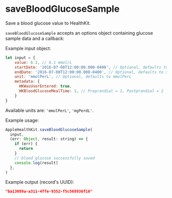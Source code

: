 # saveBloodGlucoseSample

Save a blood glucose value to HealthKit.

`saveBloodGlucoseSample` accepts an options object containing glucose sample data and a callback:

Example input object:

```javascript
let input = {
    value: 6.1, // 6.1 mmol/L
    startDate: '2016-07-08T12:00:00.000-0400', // Optional, defaults to now
    endDate: '2016-07-08T12:00:00.000-0400', // Optional, defaults to startDate
    unit: 'mmolPerL', // Optional, defaults to mmolPerL
    metadata: {
      HKWasUserEntered: true,
      HKBloodGlucoseMealTime: 1, // Preprandial = 1, Postprandial = 2
    }
}
```

Available units are: `'mmolPerL'`, `'mgPerdL'`.

Example usage:

```javascript
AppleHealthKit.saveBloodGlucoseSample(
  input,
  (err: Object, result: string) => {
    if (err) {
      return
    }
    // blood glucose successfully saved
    console.log(result)
  },
)
```

Example output (record's UUID):

```json
"ba13089a-a311-4ffe-9352-f5c568936f16"
```
